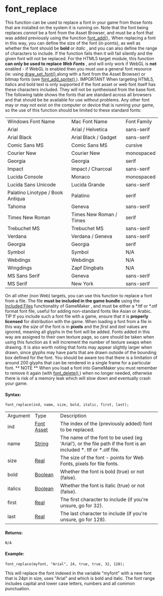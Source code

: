 # font_replace

This function can be used to replace a font in your game from those
fonts that are installed on the system it is running on. Note that the
font being replaces *cannot* be a font from the Asset Browser, and must
be a font that was added previously using the function [ font_add()
](font_add) . When replacing a font in this way, you can define the
size of the font (in points), as well as whether the font should be
**bold** or *italic* , and you can also define the range of characters
to include. If the function fails then it will fail silently and the
given font will not be replaced. For the HTML5 target module, this
function **can only be used to replace *Web Fonts*** , and will only
work if WebGL is **not** enabled - if WebGL is enabled then you must use
a general font resource (ie: using [ draw_set_font()
](../../Drawing/Text/draw_set_font) along with a font from the Asset
Browser) or bitmap fonts (see [ font_add_sprite() ](font_add_sprite)
). IMPORTANT When targeting HTML5, italics and bold text is only
supported if the font asset or web font itself has these characters
included. They will not be synthesised from the base font. The following
table shows the fonts that are standard across all browsers and that
should be be available for use without problems. Any other font may or
may not exist on the computer or device that is running your game, so
the use of this function should be limited to these standard fonts:

|                                  |                         |             |
|----------------------------------|-------------------------|-------------|
| Windows Font Name                | Mac Font Name           | Font Family |
| Arial                            | Arial / Helvetica       | sans-serif  |
| Arial Black                      | Arial Black / Gadget    | sans-serif  |
| Comic Sans MS                    | Comic Sans MS           | cursive     |
| Courier New                      | Courier New             | monospaced  |
| Georgia                          | Georgia                 | serif       |
| Impact                           | Impact / Charcoal       | sans-serif  |
| Lucida Console                   | Monaco                  | monospaced  |
| Lucida Sans Unicode              | Lucida Grande           | sans-serif  |
| Palatino Linotype / Book Antiqua | Palatino                | serif       |
| Tahoma                           | Geneva                  | sans-serif  |
| Times New Roman                  | Times New Roman / Times | serif       |
| Trebuchet MS                     | Trebuchet MS            | sans-serif  |
| Verdana                          | Verdana / Geneva        | sans-serif  |
| Georgia                          | Georgia                 | serif       |
| Symbol                           | Symbol                  | N/A         |
| Webdings                         | Webdings                | N/A         |
| Wingdings                        | Zapf Dingbats           | N/A         |
| MS Sans Serif                    | Geneva                  | sans-serif  |
| MS Serif                         | New York                | sans-serif  |

On all other (non Web) targets, you can use this function to replace a
font from a file. The file **must be included in the game bundle** using
the [Included Files](../../../../Settings/Included_Files)
functionality of GameMaker , and must be either a \*.ttf or \*.otf
format font file, useful for adding non-standard fonts like Asian or
Arabic. TIP If you include such a font file with a game, ensure that it
is **properly licensed** for distribution with the game. When loading a
font from a file in this way the *size* of the font is in **pixels** and
the *first* and *last* values are ignored, meaning all glyphs in the
font will be added. Fonts added in this way are assigned to their own
texture page, so care should be taken when using this function as it
will increment the number of texture swaps when drawing. It is also
worth noting that fonts may appear slightly larger when drawn, since
glyphs may have parts that are drawn outside of the bounding box defined
for the font. You should be aware too that there is a limitation of
around 200 glyphs that can be rendered in a single frame for a
particular font. ** NOTE ** When you load a font into GameMaker you must
remember to remove it again (with [ font_delete() ](font_delete) )
when no longer needed, otherwise there is risk of a memory leak which
will slow down and eventually crash your game.

#### Syntax:

``` gml
font_replace(ind, name, size, bold, italic, first, last);
```

|          |                                                                            |                                                                                                                         |
|----------|----------------------------------------------------------------------------|-------------------------------------------------------------------------------------------------------------------------|
| Argument | Type                                                                       | Description                                                                                                             |
| ind      |  [Font Asset](../../../../../The_Asset_Editors/Fonts)                  | The index of the (previously added) font to be replaced.                                                                |
| name     |  [String](../../../../../GameMaker_Language/GML_Overview/Data_Types)   | The name of the font to be used (eg 'Arial'), or the file path if the font is an included \*. ttf or \*.otf file.       |
| size     |  [Real](../../../../../GameMaker_Language/GML_Overview/Data_Types)     | The size of the font - points for Web Fonts, pixels for file fonts.                                                     |
| bold     |  [Boolean](../../../../../GameMaker_Language/GML_Overview/Data_Types)  | Whether the font is bold (true) or not (false).                                                                         |
| italics  |  [Boolean](../../../../../GameMaker_Language/GML_Overview/Data_Types)  | Whether the font is italic (true) or not (false).                                                                       |
| first    |  [Real](../../../../../GameMaker_Language/GML_Overview/Data_Types)     | The first character to include (if you're unsure, go for 32).                                                           |
| last     |  [Real](../../../../../GameMaker_Language/GML_Overview/Data_Types)     | The last character to include (if you're unsure, go for 128).                                                           |

#### Returns:

``` gml
N/A
```

#### Example:

``` gml
font_replace(myfont, "Arial", 24, true, true, 32, 128);
```

This will replace the font indexed in the variable "myfont" with a new
font that is 24pt in size, uses "Arial" and which is bold and italic.
The font range includes capital and lower case letters, numbers and all
common punctuation.
